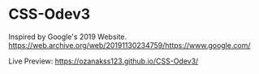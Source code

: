 # CSS-Odev3

Inspired by Google's 2019 Website.
https://web.archive.org/web/20191130234759/https://www.google.com/

Live Preview: 
https://ozanakss123.github.io/CSS-Odev3/
